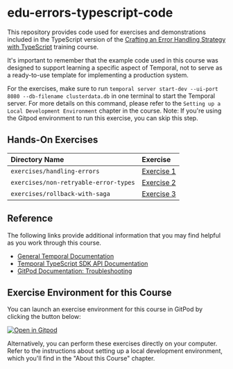 # edu-errors-typescript-code

This repository provides code used for exercises and demonstrations
included in the TypeScript version of the [Crafting an Error Handling Strategy with TypeScript](https://learn.temporal.io/courses/errstrat/) training course.

It's important to remember that the example code used in this course was designed to support learning a specific aspect of Temporal, not to serve as a ready-to-use template for implementing a production system.

For the exercises, make sure to run `temporal server start-dev --ui-port 8080 --db-filename clusterdata.db` in one terminal to start the Temporal server. For more details on this command, please refer to the `Setting up a Local Development Environment` chapter in the course. Note: If you're using the Gitpod environment to run this exercise, you can skip this step.

## Hands-On Exercises

| Directory Name                   | Exercise                                               |
| :------------------------------- | :----------------------------------------------------- |
| `exercises/handling-errors`      | [Exercise 1](exercises/handling-errors/README.md)      |
| `exercises/non-retryable-error-types` | [Exercise 2](exercises/non-retryable-error-types/README.md) |
| `exercises/rollback-with-saga`   | [Exercise 3](exercises/rollback-with-saga/README.md)   |

## Reference

The following links provide additional information that you may find helpful as you work through this course.

- [General Temporal Documentation](https://docs.temporal.io/)
- [Temporal TypeScript SDK API Documentation](https://typescript.temporal.io)
- [GitPod Documentation: Troubleshooting](https://www.gitpod.io/docs/troubleshooting)

## Exercise Environment for this Course

You can launch an exercise environment for this course in GitPod by
clicking the button below:

[![Open in Gitpod](https://gitpod.io/button/open-in-gitpod.svg)](https://gitpod.io/#https://github.com/temporalio/edu-errors-typescript-code)

Alternatively, you can perform these exercises directly on your computer. Refer to the instructions about setting up a local development environment, which you'll find in the "About this Course" chapter.

